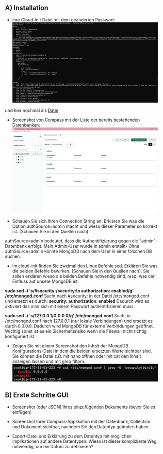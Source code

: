 ## A) Installation
- Ihre Cloud-Init Datei mit dem geänderten Passwort:
![cloud init screenshot](cloud-init-screenshot.png)

und hier nochmal als [Datei](cloudinit-mongodb.yaml)

- Screenshot von Compass mit der Liste der bereits bestehenden Datenbanken:
![compass screenshot](Compass-Screenshot.png)

- Schauen Sie sich Ihren Connection String an. Erklären Sie was die Option authSource=admin macht und wieso dieser Parameter so korrekt ist.  (Schauen Sie in den Quellen nach):

authSource=admin bedeutet, dass die Authentifizierung gegen die "admin"-Datenbank erfolgt.
Mein Admin-User wurde in admin erstellt- Ohne authSource=admin könnte MongoDB nach dem User in einer falschen DB suchen.

- Im cloud-init finden Sie zweimal den Linux Befehle sed.
Erklären Sie was die beiden Befehle bewirken. (Schauen Sie in den Quellen nach). Sie sollen erklären wieso die beiden Befehle notwendig sind, resp. was der Einfluss auf unsere MongoDB ist:

**sudo sed -i 's/#security:/security:\n  authorization: enabled/g' /etc/mongod.conf**
Sucht nach #security: in der Datei /etc/mongod.conf und ersetzt es durch: 
**security:
  authorization: enabled**
Dadurch wird es aktiviert das man sich mit einem Passwort authentifizieren muss.

**sudo sed -i 's/127.0.0.1/0.0.0.0/g' /etc/mongod.conf**
Sucht in /etc/mongod.conf nach 127.0.0.1 (nur lokale Verbindungen) und ersetzt es durch 0.0.0.0.
Dadurch wird MongoDB für externe Verbindungen geöffnet.
Wichtig sonst ist es ein Sicherheitsrisiko wenn die Firewall nicht richtig konfiguriert ist

- Zeigen Sie mit einem Screenshot den Inhalt der MongoDB Konfigurations-Datei in dem die beiden ersetzten Werte sichtbar sind. Sie können die Datei z.B. mit nano öffnen oder mit cat den Inhalt anzeigen lassen und mit grep filtern.
![screenshot](screenshot-k1.png)

## B) Erste Schritte GUI

- Screenshot (oder JSON) Ihres einzufügenden Dokuments (bevor Sie es einfügen)

- Screenshot Ihrer Compass-Applikation mit der Datenbank, Collection und Dokument sichtbar, nachdem Sie den Datentyp geändert haben.

- Export-Datei und Erklärung zu dem Datentyp mit möglichen Implikationen auf andere Datentypen. Wieso ist dieser komplizierte Weg notwendig, um ein Datum zu definieren?

